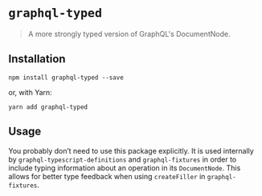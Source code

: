 # `graphql-typed`

> A more strongly typed version of GraphQL's DocumentNode.

## Installation

```
npm install graphql-typed --save
```

or, with Yarn:

```
yarn add graphql-typed
```

## Usage

You probably don’t need to use this package explicitly. It is used internally by `graphql-typescript-definitions` and `graphql-fixtures` in order to include typing information about an operation in its `DocumentNode`. This allows for better type feedback when using `createFiller` in `graphql-fixtures`.
